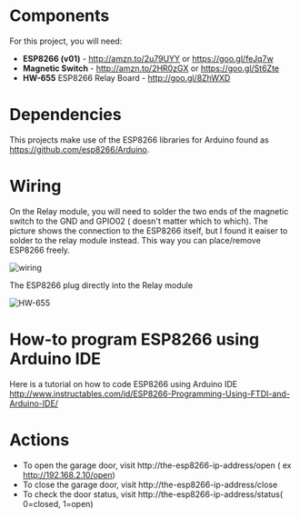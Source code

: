 # Components
For this project, you will need:


* **ESP8266 (v01)**  - http://amzn.to/2u79UYY or https://goo.gl/feJq7w
* **Magnetic Switch**  - http://amzn.to/2HR0zGX or https://goo.gl/St6Zte
* **HW-655** ESP8266 Relay Board  - http://goo.gl/8ZhWXD

# Dependencies

This projects make use of the ESP8266 libraries for Arduino found as https://github.com/esp8266/Arduino. 

# Wiring
On the Relay module, you will need to solder the two ends of the magnetic switch to the GND and GPIO02 ( doesn't matter which to which). The picture shows the connection to the ESP8266 itself, but I found it eaiser to solder to the relay module instead. This way you can place/remove  ESP8266 freely.

![wiring](https://github.com/onada/ESP8266-Garage-Door/blob/master/switch-magnetic-door_bb.png?raw=true)

The ESP8266 plug directly into the Relay module

![HW-655](https://github.com/onada/ESP8266-Garage-Door/blob/master/bbbb.jpg)

# How-to program ESP8266 using Arduino IDE

Here is a tutorial on how to code ESP8266 using Arduino IDE http://www.instructables.com/id/ESP8266-Programming-Using-FTDI-and-Arduino-IDE/

# Actions

* To open the garage door, visit http://the-esp8266-ip-address/open ( ex http://192.168.2.10/open) 
* To close the garage door, visit http://the-esp8266-ip-address/close
* To check the door status, visit http://the-esp8266-ip-address/status( 0=closed, 1=open)

